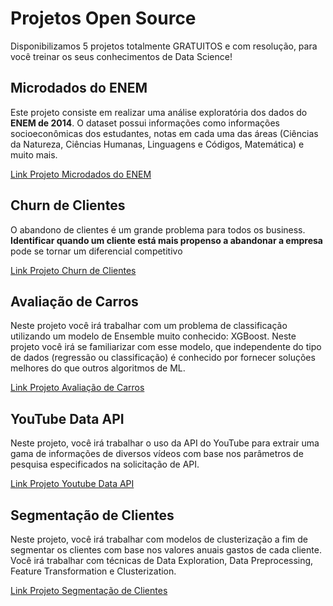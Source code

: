 # Projetos Open Source
Disponibilizamos 5 projetos totalmente GRATUITOS e com resolução, para você treinar os seus conhecimentos de Data Science! 

## Microdados do ENEM

Este projeto consiste em realizar uma análise exploratória dos dados do **ENEM de 2014**. O dataset possui informações como informações socioeconômicas dos estudantes, notas em cada uma das áreas (Ciências da Natureza, Ciências Humanas, Linguagens e Códigos, Matemática) e muito mais.

[Link Projeto Microdados do ENEM](https://8abd2cf6-47b0-4b44-88ed-e9dab4c590ad.filesusr.com/ugd/5fb293_4e31fe7adbaa4a6b875df3aab3528976.pdf)


## Churn de Clientes

O abandono de clientes é um grande problema para todos os business. **Identificar quando um cliente está mais propenso a abandonar a empresa** pode se tornar um diferencial competitivo

[Link Projeto Churn de Clientes](https://8abd2cf6-47b0-4b44-88ed-e9dab4c590ad.filesusr.com/ugd/5fb293_0f589b4e44074391b596f0d6cd20db46.pdf)

## Avaliação de Carros

Neste projeto você irá trabalhar com um problema de classificação utilizando um modelo de Ensemble muito conhecido: XGBoost. Neste projeto você irá se familiarizar com esse modelo, que independente do tipo de dados (regressão ou classificação) é conhecido por fornecer soluções melhores do que outros algoritmos de ML.

[Link Projeto Avaliação de Carros](https://8abd2cf6-47b0-4b44-88ed-e9dab4c590ad.filesusr.com/ugd/5fb293_642f39ce2d9f49058ffa19dc85c44f01.pdf)

## YouTube Data API

Neste projeto, você irá trabalhar o uso da API do YouTube para extrair uma gama de informações de diversos vídeos com base nos parâmetros de pesquisa especificados na solicitação de API. 

[Link Projeto Youtube Data API](https://8abd2cf6-47b0-4b44-88ed-e9dab4c590ad.filesusr.com/ugd/5fb293_aa623830a0a74927a6c9cd605a06fc53.pdf)

## Segmentação de Clientes

Neste projeto, você irá trabalhar com modelos de clusterização a fim de segmentar os clientes com base nos valores anuais gastos de cada cliente. Você irá trabalhar com técnicas de Data Exploration, Data Preprocessing, Feature Transformation e Clusterization.

[Link Projeto Segmentação de Clientes](https://8abd2cf6-47b0-4b44-88ed-e9dab4c590ad.filesusr.com/ugd/5fb293_64f386d6855b43e98460ef3d16dcb228.pdf)
